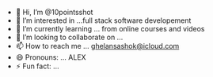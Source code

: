 - 👋 Hi, I’m @10pointsshot
- 👀 I’m interested in ...full stack software developement
- 🌱 I’m currently learning ... from online courses and videos
- 💞️ I’m looking to collaborate on ...
- 📫 How to reach me ... ghelansashok@icloud.com
- 😄 Pronouns: ... ALEX
- ⚡ Fun fact: ...

<!---
10pointsshot/10pointsshot is a ✨ special ✨ repository because its `README.md` (this file) appears on your GitHub profile.
You can click the Preview link to take a look at your changes.
--->
